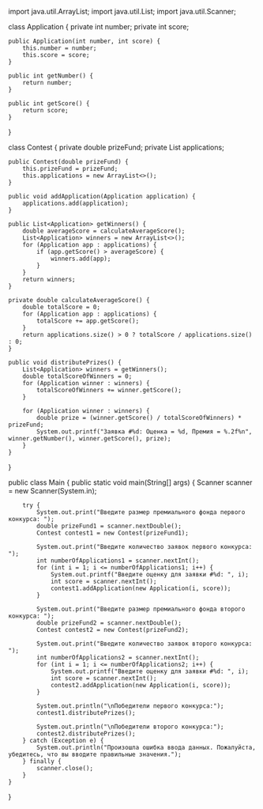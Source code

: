 import java.util.ArrayList;
import java.util.List;
import java.util.Scanner;

class Application {
    private int number;
    private int score;

    public Application(int number, int score) {
        this.number = number;
        this.score = score;
    }

    public int getNumber() {
        return number;
    }

    public int getScore() {
        return score;
    }
}

class Contest {
    private double prizeFund;
    private List<Application> applications;

    public Contest(double prizeFund) {
        this.prizeFund = prizeFund;
        this.applications = new ArrayList<>();
    }

    public void addApplication(Application application) {
        applications.add(application);
    }

    public List<Application> getWinners() {
        double averageScore = calculateAverageScore();
        List<Application> winners = new ArrayList<>();
        for (Application app : applications) {
            if (app.getScore() > averageScore) {
                winners.add(app);
            }
        }
        return winners;
    }

    private double calculateAverageScore() {
        double totalScore = 0;
        for (Application app : applications) {
            totalScore += app.getScore();
        }
        return applications.size() > 0 ? totalScore / applications.size() : 0;
    }

    public void distributePrizes() {
        List<Application> winners = getWinners();
        double totalScoreOfWinners = 0;
        for (Application winner : winners) {
            totalScoreOfWinners += winner.getScore();
        }

        for (Application winner : winners) {
            double prize = (winner.getScore() / totalScoreOfWinners) * prizeFund;
            System.out.printf("Заявка #%d: Оценка = %d, Премия = %.2f%n", winner.getNumber(), winner.getScore(), prize);
        }
    }
}

public class Main {
    public static void main(String[] args) {
        Scanner scanner = new Scanner(System.in);

        try {
            System.out.print("Введите размер премиального фонда первого конкурса: ");
            double prizeFund1 = scanner.nextDouble();
            Contest contest1 = new Contest(prizeFund1);

            System.out.print("Введите количество заявок первого конкурса: ");
            int numberOfApplications1 = scanner.nextInt();
            for (int i = 1; i <= numberOfApplications1; i++) {
                System.out.printf("Введите оценку для заявки #%d: ", i);
                int score = scanner.nextInt();
                contest1.addApplication(new Application(i, score));
            }

            System.out.print("Введите размер премиального фонда второго конкурса: ");
            double prizeFund2 = scanner.nextDouble();
            Contest contest2 = new Contest(prizeFund2);

            System.out.print("Введите количество заявок второго конкурса: ");
            int numberOfApplications2 = scanner.nextInt();
            for (int i = 1; i <= numberOfApplications2; i++) {
                System.out.printf("Введите оценку для заявки #%d: ", i);
                int score = scanner.nextInt();
                contest2.addApplication(new Application(i, score));
            }

            System.out.println("\nПобедители первого конкурса:");
            contest1.distributePrizes();

            System.out.println("\nПобедители второго конкурса:");
            contest2.distributePrizes();
        } catch (Exception e) {
            System.out.println("Произошла ошибка ввода данных. Пожалуйста, убедитесь, что вы вводите правильные значения.");
        } finally {
            scanner.close();
        }
    }
}
